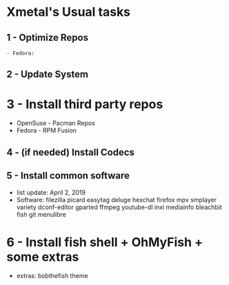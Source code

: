 # Xmetal's Usual tasks

## 1 - Optimize Repos

```
- Fedora:
```

## 2 - Update System

# 3 - Install third party repos

- OpenSuse - Pacman Repos
- Fedora - RPM Fusion

## 4 - (if needed) Install Codecs

## 5 - Install common software

- list update: April 2, 2019
- Software: filezilla picard easytag deluge hexchat firefox mpv smplayer variety dconf-editor gparted ffmpeg youtube-dl inxi mediainfo bleachbit fish git menulibre

# 6 - Install fish shell + OhMyFish + some extras

- extras: bobthefish theme

